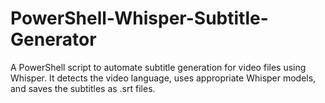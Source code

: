 # PowerShell-Whisper-Subtitle-Generator
A PowerShell script to automate subtitle generation for video files using Whisper. It detects the video language, uses appropriate Whisper models, and saves the subtitles as .srt files.
